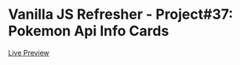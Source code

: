 # Vanilla JS Refresher - Project#37: Pokemon Api Info Cards
[Live Preview](https://valyndsilva.github.io/vanillajs-pokemon-api-info-cards/)
